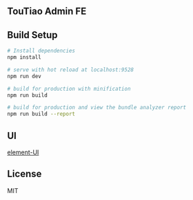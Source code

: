 ## TouTiao Admin FE



## Build Setup

``` bash
# Install dependencies
npm install

# serve with hot reload at localhost:9528
npm run dev

# build for production with minification
npm run build

# build for production and view the bundle analyzer report
npm run build --report
```

## UI

[element-UI](http://element-cn.eleme.io)

## License

MIT